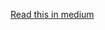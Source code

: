 [Read this in medium](https://medium.com/@jorgemf/personalized-medicine-redefining-cancer-treatment-by-deep-learning-f6c64a366fff)

